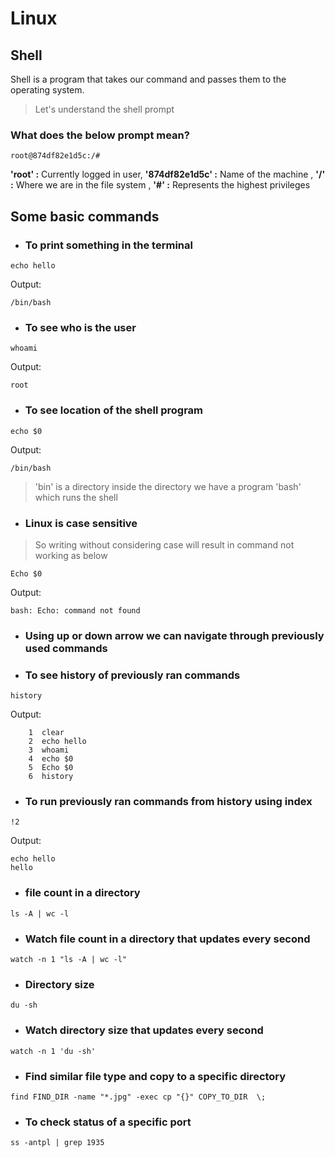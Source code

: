 ﻿# Linux

## Shell
Shell is a program that takes our command and passes them to the operating system.
> Let's understand the shell prompt
### What does the below prompt mean?
```
root@874df82e1d5c:/# 
```
**'root' :** Currently logged in user, **'874df82e1d5c' :** Name of the machine , **'/' :** Where we are in the file system , **'#' :** Represents the highest privileges 

## Some basic commands
- ### To print something in the terminal
```
echo hello
```
Output:
```
/bin/bash
```
- ### To see who is the user
```
whoami
```
Output:
```
root
```

- ### To see location of the shell program
```
echo $0
```
Output:
```
/bin/bash
```

> 'bin' is a directory inside the directory we have a program 'bash' which runs the shell
- ### Linux is case sensitive
> So writing without considering case will result in command not working as below
```
Echo $0
```
Output:
```
bash: Echo: command not found
```
- ### Using up or down arrow we can navigate through previously used commands
- ### To see history of previously ran commands
```
history
```
Output:
```
    1  clear
    2  echo hello
    3  whoami
    4  echo $0
    5  Echo $0
    6  history
```
- ### To run previously ran commands from history using index
```
!2
```
Output:
```
echo hello
hello
```
- ### file count in a directory
```
ls -A | wc -l
```
- ### Watch file count in a directory that updates every second
```
watch -n 1 "ls -A | wc -l"
```
- ### Directory size 
```
du -sh
```
- ### Watch directory size that updates every second
```
watch -n 1 'du -sh'
```
- ### Find similar file type and copy to a specific directory
```
find FIND_DIR -name "*.jpg" -exec cp "{}" COPY_TO_DIR  \;
```
- ### To check status of a specific port
```
ss -antpl | grep 1935
```